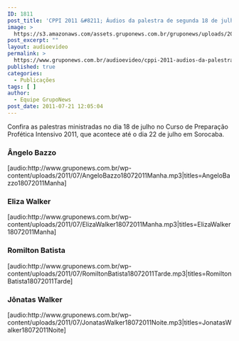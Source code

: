 ```yaml
---
ID: 1811
post_title: 'CPPI 2011 &#8211; Áudios da palestra de segunda 18 de julho'
image: >
  https://s3.amazonaws.com/assets.gruponews.com.br/gruponews/uploads/2011/07/banner_CPPI_audios-18.jpg
post_excerpt: ""
layout: audioevideo
permalink: >
  https://www.gruponews.com.br/audioevideo/cppi-2011-audios-da-palestra-de-segunda-18-de-julho
published: true
categories:
  - Publicações
tags: [ ]
author:
  - Equipe GrupoNews
post_date: 2011-07-21 12:05:04
---
```

Confira as palestras ministradas no dia 18 de julho no Curso de Preparação Profética Intensivo 2011, que acontece até o dia 22 de julho em Sorocaba.
<h3>Ângelo Bazzo</h3>
[audio:http://www.gruponews.com.br/wp-content/uploads/2011/07/AngeloBazzo18072011Manha.mp3|titles=AngeloBazzo18072011Manha]
<h3>Eliza Walker</h3>
[audio:http://www.gruponews.com.br/wp-content/uploads/2011/07/ElizaWalker18072011Manha.mp3|titles=ElizaWalker18072011Manha]
<h3>Romilton Batista</h3>
[audio:http://www.gruponews.com.br/wp-content/uploads/2011/07/RomiltonBatista18072011Tarde.mp3|titles=RomiltonBatista18072011Tarde]
<h3>Jônatas Walker</h3>
[audio:http://www.gruponews.com.br/wp-content/uploads/2011/07/JonatasWalker18072011Noite.mp3|titles=JonatasWalker18072011Noite]